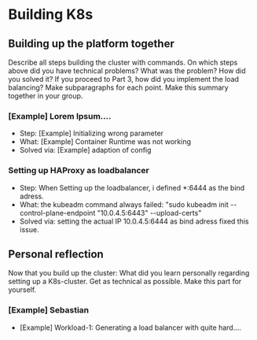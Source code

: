 # Building K8s


## Building up the platform together

Describe all steps building the cluster with commands. 
On which steps above did you have technical problems? What was the problem? How did you solved it? If you proceed to Part 3, how did you implement the load balancing?
Make subparagraphs for each point. 
Make this summary together in your group.

### [Example] Lorem Ipsum....
* Step: [Example] Initializing wrong parameter
* What: [Example] Container Runtime was not working
* Solved via: [Example] adaption of config



### Setting up HAProxy as loadbalancer
* Step: When Setting up the loadbalancer, i defined *:6444 as the bind adress.
* What: the kubeadm command always failed: "sudo kubeadm init --control-plane-endpoint "10.0.4.5:6443" --upload-certs"
* Solved via: setting the actual IP 10.0.4.5:6444 as bind adress fixed this issue.

## Personal reflection

Now that you build up the cluster: What did you learn personally regarding setting up a K8s-cluster. Get as technical as possible. Make this part for yourself.

### [Example] Sebastian

* [Example] Workload-1: Generating a load balancer with quite hard....

